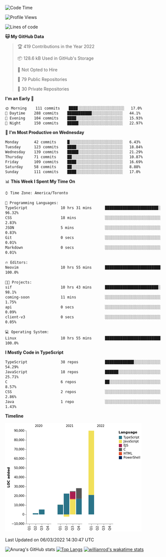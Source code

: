 <!--START_SECTION:waka-->
![Code Time](http://img.shields.io/badge/Code%20Time-172%20hrs%2025%20mins-blue)

![Profile Views](http://img.shields.io/badge/Profile%20Views-24-blue)

![Lines of code](https://img.shields.io/badge/From%20Hello%20World%20I%27ve%20Written-180%20Thousand%20lines%20of%20code-blue)

**🐱 My GitHub Data** 

> 🏆 419 Contributions in the Year 2022
 > 
> 📦 128.6 kB Used in GitHub's Storage 
 > 
> 🚫 Not Opted to Hire
 > 
> 📜 79 Public Repositories 
 > 
> 🔑 30 Private Repositories  
 > 
**I'm an Early 🐤** 

```text
🌞 Morning    111 commits    ████░░░░░░░░░░░░░░░░░░░░░   17.0% 
🌆 Daytime    288 commits    ███████████░░░░░░░░░░░░░░   44.1% 
🌃 Evening    104 commits    ████░░░░░░░░░░░░░░░░░░░░░   15.93% 
🌙 Night      150 commits    █████░░░░░░░░░░░░░░░░░░░░   22.97%

```
📅 **I'm Most Productive on Wednesday** 

```text
Monday       42 commits     █░░░░░░░░░░░░░░░░░░░░░░░░   6.43% 
Tuesday      123 commits    ████░░░░░░░░░░░░░░░░░░░░░   18.84% 
Wednesday    139 commits    █████░░░░░░░░░░░░░░░░░░░░   21.29% 
Thursday     71 commits     ██░░░░░░░░░░░░░░░░░░░░░░░   10.87% 
Friday       109 commits    ████░░░░░░░░░░░░░░░░░░░░░   16.69% 
Saturday     58 commits     ██░░░░░░░░░░░░░░░░░░░░░░░   8.88% 
Sunday       111 commits    ████░░░░░░░░░░░░░░░░░░░░░   17.0%

```


📊 **This Week I Spent My Time On** 

```text
⌚︎ Time Zone: America/Toronto

💬 Programming Languages: 
TypeScript               10 hrs 31 mins      ████████████████████████░   96.32% 
CSS                      18 mins             ░░░░░░░░░░░░░░░░░░░░░░░░░   2.83% 
JSON                     5 mins              ░░░░░░░░░░░░░░░░░░░░░░░░░   0.83% 
Git                      0 secs              ░░░░░░░░░░░░░░░░░░░░░░░░░   0.01% 
Markdown                 0 secs              ░░░░░░░░░░░░░░░░░░░░░░░░░   0.01%

🔥 Editors: 
Neovim                   10 hrs 55 mins      █████████████████████████   100.0%

🐱‍💻 Projects: 
sif                      10 hrs 43 mins      ████████████████████████░   98.1% 
coming-soon              11 mins             ░░░░░░░░░░░░░░░░░░░░░░░░░   1.75% 
api                      0 secs              ░░░░░░░░░░░░░░░░░░░░░░░░░   0.09% 
client-v3                0 secs              ░░░░░░░░░░░░░░░░░░░░░░░░░   0.05%

💻 Operating System: 
Linux                    10 hrs 55 mins      █████████████████████████   100.0%

```

**I Mostly Code in TypeScript** 

```text
TypeScript               38 repos            █████████████░░░░░░░░░░░░   54.29% 
JavaScript               18 repos            ██████░░░░░░░░░░░░░░░░░░░   25.71% 
C                        6 repos             ██░░░░░░░░░░░░░░░░░░░░░░░   8.57% 
CSS                      2 repos             ░░░░░░░░░░░░░░░░░░░░░░░░░   2.86% 
Java                     1 repo              ░░░░░░░░░░░░░░░░░░░░░░░░░   1.43%

```


**Timeline**

![Chart not found](https://raw.githubusercontent.com/wise-introvert/wise-introvert/master/charts/bar_graph.png) 


 Last Updated on 06/03/2022 14:30:47 UTC
<!--END_SECTION:waka-->

![Anurag's GitHub stats](https://github-readme-stats.vercel.app/api?username=wise-introvert&count_private=true&show_icons=true)
[![Top Langs](https://github-readme-stats.vercel.app/api/top-langs/?username=wise-introvert&langs_count=10)](https://github.com/anuraghazra/github-readme-stats)
[![willianrod's wakatime stats](https://github-readme-stats.vercel.app/api/wakatime?username=wiseintrovert)](https://github.com/anuraghazra/github-readme-stats)
